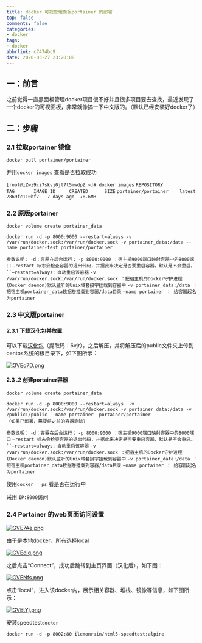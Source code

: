 ```yaml
---
title: docker 可视管理面板portainer 的部署
top: false
comments: false
categories:
- docker
tags:
- docker
abbrlink: c7474bc9
date: 2020-03-27 23:20:08
---
```


## 一：前言

之前觉得一直黑面板管理docker项目很不好并且很多项目要去查找，最近发现了一个docker的可视面板，非常就像搞一下中文版的。（默认已经安装好docker了）

<!-- more -->

## 二：步骤

### 2.1 拉取portainer 镜像

```
docker pull portainer/portainer
```

并用`docker images` 查看是否拉取成功

`[root@iZwz9ci7skvj0jt7t5mwdpZ ~]# docker images`
`REPOSITORY    		    TAG       IMAGE ID     CREATED      SIZE`
`portainer/portainer    latest   2869fc110bf7   7 days ago  78.6MB`

### 2.2 原版portainer

```
docker volume create portainer_data

docker run -d -p 8000:9000 --restart=always -v /var/run/docker.sock:/var/run/docker.sock -v portainer_data:/data --name portainer-test portainer/portainer
```

`参数说明：`
`-d：容器在后台运行；`
`-p 8000:9000 ：宿主机9000端口映射容器中的8000端口`
`–restart 标志会检查容器的退出代码，并据此来决定是否要重启容器，默认是不会重启。``–restart=always：自动重启该容器`
`-v /var/run/docker.sock:/var/run/docker.sock ：把宿主机的Docker守护进程(Docker daemon)默认监听的Unix域套接字挂载到容器中`
`-v portainer_data:/data ：把宿主机portainer_data数据卷挂载到容器/data目录`
`–name portainer ： 给容器起名为portainer`

### 2.3	中文版portainer

#### 2.3.1 下载汉化包并放置

可以下载[汉化包](https://pan.baidu.com/s/1BLXMSmJFcgESeNMhQL26Mg&shfl=sharepset)（提取码：6vjr），之后解压，并将解压后的public文件夹上传到centos系统的根目录下，如下图所示：

[![GVEo7D.png](https://s1.ax1x.com/2020/03/29/GVEo7D.png)](https://imgchr.com/i/GVEo7D)

#### 2.3 .2	创建portainer容器

```
docker volume create portainer_data

docker run -d -p 8000:9000 --restart=always  -v /var/run/docker.sock:/var/run/docker.sock -v portainer_data:/data -v /public:/public --name portainer  portainer/portainer
（如果已部署，需要将之前的容器删除）
```

`参数说明：`
`-d：容器在后台运行；`
`-p 8000:9000 ：宿主机9000端口映射容器中的8000端口`
`–restart 标志会检查容器的退出代码，并据此来决定是否要重启容器，默认是不会重启。``–restart=always：自动重启该容器`
`-v /var/run/docker.sock:/var/run/docker.sock ：把宿主机的Docker守护进程(Docker daemon)默认监听的Unix域套接字挂载到容器中`
`-v portainer_data:/data ：把宿主机portainer_data数据卷挂载到容器/data目录`
`–name portainer ： 给容器起名为portainer`

使用`docker	ps` 看是否在运行中

采用 `IP:8000`访问

### 2.4	Portainer   的web页面访问设置

[![GVE7Ae.png](https://s1.ax1x.com/2020/03/29/GVE7Ae.png)](https://imgchr.com/i/GVE7Ae)

由于是本地docker，所有选择local

[![GVEdlq.png](https://s1.ax1x.com/2020/03/29/GVEdlq.png)](https://imgchr.com/i/GVEdlq)

之后点击“Connect”，成功后跳转到主页界面（汉化后），如下图：

[![GVENfs.png](https://s1.ax1x.com/2020/03/29/GVENfs.png)](https://imgchr.com/i/GVENfs)

 

 点击“local”，进入该docker内，展示相关容器、堆栈、镜像等信息，如下图所示：

[![GVEtYj.png](https://s1.ax1x.com/2020/03/29/GVEtYj.png)](https://imgchr.com/i/GVEtYj)

安装speedtest`docker`

```
docker run -d -p 8002:80 ilemonrain/html5-speedtest:alpine
```